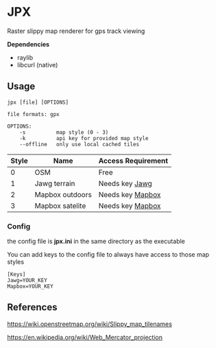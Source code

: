 # JPX

Raster slippy map renderer for gps track viewing

**Dependencies**
- raylib
- libcurl (native)

## Usage
```
jpx [file] [OPTIONS]

file formats: gpx

OPTIONS:
    -s          map style (0 - 3)
    -k          api key for provided map style
    --offline   only use local cached tiles
```
| Style | Name             | Access Requirement                          |
|-------|------------------|---------------------------------------------|
| 0     | OSM              | Free                                        |
| 1     | Jawg terrain     | Needs key [Jawg](https://www.jawg.io/en/)   |
| 2     | Mapbox outdoors  | Needs key [Mapbox](https://www.mapbox.com/) |
| 3     | Mapbox satelite  | Needs key [Mapbox](https://www.mapbox.com/) |

### Config
the config file is **jpx.ini** in the same directory as the executable

You can add keys to the config file to always have access to those map styles
```
[Keys]
Jawg=YOUR_KEY
Mapbox=YOUR_KEY
```


## References
https://wiki.openstreetmap.org/wiki/Slippy_map_tilenames 

https://en.wikipedia.org/wiki/Web_Mercator_projection
